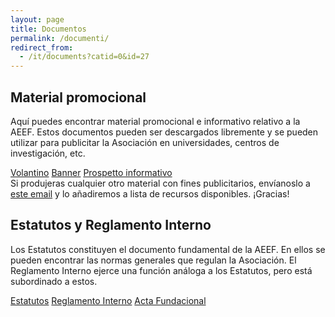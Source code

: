 ```yaml
---
layout: page
title: Documentos
permalink: /documenti/
redirect_from:
  - /it/documents?catid=0&id=27
---
```


## Material promocional

Aquí puedes encontrar material promocional e informativo relativo a la AEEF. Estos documentos pueden ser descargados libremente y se pueden utilizar para publicitar la Asociación en universidades, centros de investigación, etc.

<div class="collection">
  <a href="https://ae-ef.github.io" class="collection-item">Volantino</a>
  <a href="https://ae-ef.github.io" class="collection-item">Banner</a>
  <a href="https://ae-ef.github.io" class="collection-item">Prospetto informativo</a>
</div>
Si produjeras cualquier otro material con fines publicitarios, envíanoslo a <a href="mailto:esecutivo&#64;&#97;&#105;&#45;&#115;&#102;&#46;&#105;&#116;">este email</a> y lo añadiremos a lista de recursos disponibles. ¡Gracias!


## Estatutos y Reglamento Interno

Los Estatutos constituyen el documento fundamental de la AEEF. En ellos se pueden encontrar las normas generales que regulan la Asociación. El Reglamento Interno ejerce una función análoga a los Estatutos, pero está subordinado a estos.

<div class="collection">
  <a href="https://drive.google.com/open?id=0ByP8eMO0MEyVNkpITFFfN3pKNjg" class="collection-item">Estatutos</a>
  <a href="https://ae-ef.github.io" class="collection-item">Reglamento Interno</a>
  <a href="https://drive.google.com/open?id=0ByP8eMO0MEyVbTlYaFZRdUNXaHc" class="collection-item">Acta Fundacional</a>
</div>
